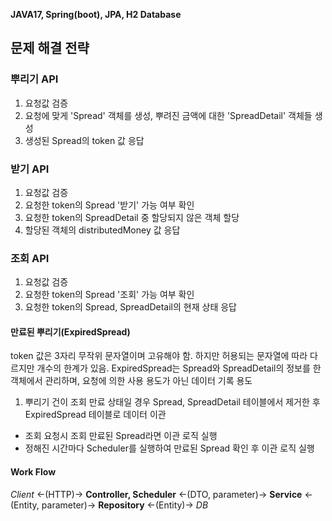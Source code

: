 **JAVA17, Spring(boot), JPA, H2 Database**

## 문제 해결 전략
### 뿌리기 API
1. 요청값 검증
2. 요청에 맞게 'Spread' 객체를 생성, 뿌려진 금액에 대한 'SpreadDetail' 객체들 생성
3. 생성된 Spread의 token 값 응답

### 받기 API
1. 요청값 검증
2. 요청한 token의 Spread '받기' 가능 여부 확인
3. 요청한 token의 SpreadDetail 중 할당되지 않은 객체 할당
4. 할당된 객체의 distributedMoney 값 응답

### 조회 API
1. 요청값 검증
2. 요청한 token의 Spread '조회' 가능 여부 확인
3. 요청한 token의 Spread, SpreadDetail의 현재 상태 응답

#### 만료된 뿌리기(ExpiredSpread)
token 값은 3자리 무작위 문자열이며 고유해야 함.
하지만 허용되는 문자열에 따라 다르지만 개수의 한계가 있음.
ExpiredSpread는 Spread와 SpreadDetail의 정보를 한 객체에서 관리하며, 요청에 의한 사용 용도가 아닌 데이터 기록 용도
1. 뿌리기 건이 조회 만료 상태일 경우 Spread, SpreadDetail 테이블에서 제거한 후 ExpiredSpread 테이블로 데이터 이관
- 조회 요청시 조회 만료된 Spread라면 이관 로직 실행
- 정해진 시간마다 Scheduler를 실행하여 만료된 Spread 확인 후 이관 로직 실행

#### Work Flow
*Client* <-(HTTP)-> **Controller, Scheduler** <-(DTO, parameter)-> **Service** <-(Entity, parameter)-> **Repository** <-(Entity)-> *DB*
